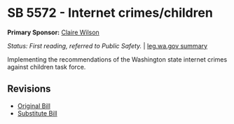 # SB 5572 - Internet crimes/children
**Primary Sponsor:** [Claire Wilson](/person/leg/wilson_cl.md)

*Status: First reading, referred to Public Safety.* | [leg.wa.gov summary](https://app.leg.wa.gov/billsummary?BillNumber=5572&Year=2021)

Implementing the recommendations of the Washington state internet crimes against children task force.

## Revisions
* [Original Bill](1/)
* [Substitute Bill](S/)